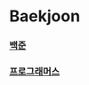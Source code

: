 # Baekjoon

### [백준](https://github.com/sgu20191619/Coding_Problems/tree/main/%EB%B0%B1%EC%A4%80) 

### [프로그래머스](https://github.com/sgu20191619/Coding_Problems/tree/main/%ED%94%84%EB%A1%9C%EA%B7%B8%EB%9E%98%EB%A8%B8%EC%8A%A4)
